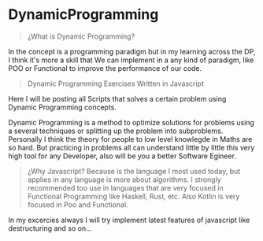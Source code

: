# DynamicProgramming

> ¿What is Dynamic Programming?

In the concept is a programming paradigm but in my learning across the DP, I think it's more a skill that We can implement in a any kind of paradigm, like POO or Functional to improve the performance of our code.

>Dynamic Programming Exercises Written in Javascript

Here I will be posting all Scripts that solves a certain problem using Dynamic Programming concepts.

Dynamic Programming is a method to optimize solutions for problems using a several techniques or splitting up the problem into subproblems.
Personally I think the theory for people to low level knowlegde in Maths are so hard.
But practicing in problems all can understand little by little this very high tool for any Developer, also will be you a better Software Egineer.

>¿Why Javascript?
Because is the language I most used today, but applies in any language is more about algorithms. I strongly recommended too use in languages that are very focused in Functional Programming like Haskell, Rust, etc. Also Kotlin is very focused in Poo and Functional.

In my excercies always I will try implement latest features of javascript like destructuring and so on...